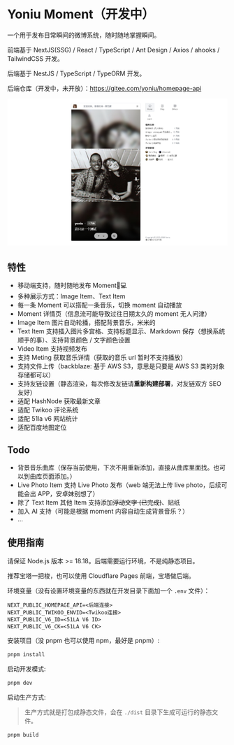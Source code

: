 # Yoniu Moment（开发中）

一个用于发布日常瞬间的微博系统，随时随地掌握瞬间。

前端基于 NextJS(SSG) / React / TypeScript / Ant Design / Axios / ahooks / TailwindCSS 开发。

后端基于 NestJS / TypeScript / TypeORM 开发。

后端仓库（开发中，未开放）：<https://gitee.com/yoniu/homepage-api>

![主页展示](./screenshot.png)

## 特性

- 移动端支持，随时随地发布 Moment📱💻
- 多种展示方式：Image Item、Text Item
- 每一条 Moment 可以搭配一条音乐，切换 moment 自动播放
- Moment 详情页（信息流可能导致过往日期太久的 moment 无人问津）
- Image Item 图片自动轮播，搭配背景音乐，米米的
- Text Item 支持插入图片多宫格、支持标题显示、Markdown 保存（想换系统顺手的事）、支持背景颜色 / 文字颜色设置
- Video Item 支持视频发布
- 支持 Meting 获取音乐详情（获取的音乐 url 暂时不支持播放）
- 支持文件上传（backblaze: 基于 AWS S3，意思是只要是 AWS S3 类的对象存储都可以）
- 支持友链设置（静态渲染，每次修改友链请**重新构建部署**，对友链双方 SEO 友好）
- 适配 HashNode 获取最新文章
- 适配 Twikoo 评论系统
- 适配 51la v6 网站统计
- 适配百度地图定位

## Todo

- 背景音乐曲库（保存当前使用，下次不用重新添加，直接从曲库里面找。也可以到曲库页面添加。）
- Live Photo Item 支持 Live Photo 发布（web 端无法上传 live photo，后续可能会出 APP，安卓妹别想了）
- 除了 Text Item 其他 Item 支持添加~~浮动文字 (已完成)~~、贴纸
- 加入 AI 支持（可能是根据 moment 内容自动生成背景音乐？）
- ...

## 使用指南

请保证 Node.js 版本 >= 18.18。后端需要运行环境，不是纯静态项目。

推荐宝塔一把梭，也可以使用 Cloudflare Pages 前端，宝塔做后端。

环境变量（没有设置环境变量的东西就在开发目录下面加一个 `.env` 文件）：

```
NEXT_PUBLIC_HOMEPAGE_API=<后端连接>
NEXT_PUBLIC_TWIKOO_ENVID=<Twikoo连接>
NEXT_PUBLIC_V6_ID=<51LA V6 ID>
NEXT_PUBLIC_V6_CK=<51LA V6 CK>
```

安装项目（没 pnpm 也可以使用 npm，最好是 pnpm）:

```bash
pnpm install
```

启动开发模式:

```bash
pnpm dev
```

启动生产方式:

> 生产方式就是打包成静态文件，会在 `./dist` 目录下生成可运行的静态文件。

```bash
pnpm build
```
